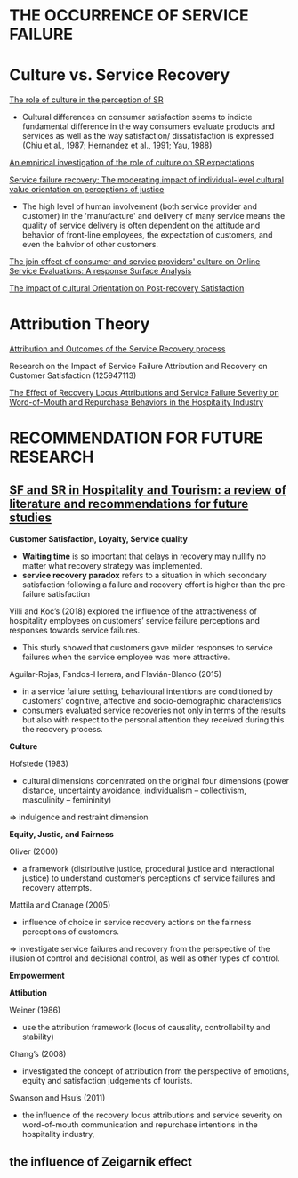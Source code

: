 # THE OCCURRENCE OF SERVICE FAILURE

# Culture vs. Service Recovery
[The role of culture in the perception of SR](https://d1wqtxts1xzle7.cloudfront.net/51142206/The_role_of_culture_in_the_perception_of20170101-22147-138t20-libre.pdf?1483297589=&response-content-disposition=inline%3B+filename%3DThe_role_of_culture_in_the_perception_of.pdf&Expires=1704381481&Signature=SHCGRS5jmpSlFiAJLI6gRpXPMdZBK1sHLSmNEaBoNaGu3LKpRq3akJZYVkvcgd5vYVCFWfcMfx5wPrAvzN1CyiFcLjVRFfs3PvQN9s9GS~A8AkhCWGBMFMsrcoShDf87psn~P454vE4H43ej9e8tzhtu4EPtku4gmL1zqIqnmLmcFPUimUy8CAujqS4JE4vKNyqLjYSRa~BRvcukl8OjDZa9GfmkT2iLPSrW1Tx2oQJts00twhtcAG~qW8WNazK-MaqsAexr1IctMEQwlwPbq~AJ-R9aIU4MhV6PuAmDaHr6F3FE5RdQMgz3ub0C7IrRpEB7Yhj1UY0jpqW2aHm2~A__&Key-Pair-Id=APKAJLOHF5GGSLRBV4ZA)

- Cultural differences on consumer satisfaction seems to indicte fundamental difference in the way consumers evaluate products and services as well as the way satisfaction/ dissatisfaction is expressed (Chiu et al., 1987; Hernandez et al., 1991; Yau, 1988)


[An empirical investigation of the role of culture on SR expectations](https://sci-hub.se/https://www.emerald.com/insight/content/doi/10.1108/09604520510575263/full/html?skipTracking=true)


[Service failure recovery: The moderating impact of individual-level cultural value orientation on perceptions of justice](https://sci-hub.se/https://www.sciencedirect.com/science/article/abs/pii/S0167811606000462)
- The high level of human involvement (both service provider and customer) in the 'manufacture' and delivery of many service means the quality of service delivery is often dependent on the attitude and behavior of front-line employees, the expectation of customers, and even the bahvior of other customers.

[The join effect of consumer and service providers' culture on Online Service Evaluations: A response Surface Analysis](https://eprints.whiterose.ac.uk/154043/3/Manuscript_TM_1_V23.pdf)

[The impact of cultural Orientation on Post-recovery Satisfaction](https://citeseerx.ist.psu.edu/document?repid=rep1&type=pdf&doi=3d2722bee712e60d26f518b529f37488bf61456c)

# Attribution Theory
[Attribution and Outcomes of the Service Recovery process](https://sci-hub.se/https://www.jstor.org/stable/40470075)

Research on the Impact of Service Failure Attribution and Recovery on Customer Satisfaction (125947113)

[The Effect of Recovery Locus Attributions and Service Failure Severity on Word-of-Mouth and Repurchase Behaviors in the Hospitality Industry](https://sci-hub.se/https://journals.sagepub.com/doi/10.1177/1096348010382237#bibr23-1096348010382237)


# RECOMMENDATION FOR FUTURE RESEARCH

## [SF and SR in Hospitality and Tourism: a review of literature and recommendations for future studies](https://www.researchgate.net/profile/Erdogan-Koc/publication/328722656_Service_failures_and_recovery_in_hospitality_and_tourism_a_review_of_literature_and_recommendations_for_future_research/links/6087192a8ea909241e28bad1/Service-failures-and-recovery-in-hospitality-and-tourism-a-review-of-literature-and-recommendations-for-future-research.pdf)
__Customer Satisfaction, Loyalty, Service quality__
- __Waiting time__ is so important that delays in recovery may nullify no matter what recovery strategy was implemented.
- __service recovery paradox__ refers to a situation in which secondary satisfaction following a failure and recovery effort is higher than the pre-failure satisfaction

Villi and Koc’s (2018) 
explored the influence of the attractiveness of hospitality employees on customers’ service failure perceptions and responses towards service failures.
- This study showed that customers gave milder responses to service failures when the service employee was more attractive.

Aguilar-Rojas, Fandos-Herrera, and Flavián-Blanco (2015)
- in a service failure setting, behavioural intentions are conditioned by customers’ cognitive, affective and socio-demographic characteristics
- consumers evaluated service recoveries not only in terms of the results but also with respect to the personal attention they received during this the recovery process.

__Culture__

Hofstede (1983)
- cultural dimensions concentrated on the original four dimensions (power distance, uncertainty avoidance, individualism – collectivism, masculinity – femininity)

=> indulgence and restraint dimension

__Equity, Justic, and Fairness__

Oliver (2000)
- a framework (distributive justice, procedural justice and interactional justice) to understand customer’s perceptions of service failures and recovery attempts.

Mattila and Cranage (2005) 
- influence of choice in service recovery actions on the fairness perceptions of customers.

=> investigate service failures and recovery from the perspective of the illusion of control and decisional control, as well as other types of control.

__Empowerment__

__Attibution__

Weiner (1986)
- use the attribution framework (locus of causality, controllability and stability)

Chang’s (2008)
- investigated the concept of attribution from the perspective of emotions, equity and satisfaction judgements of tourists.

Swanson and Hsu’s (2011)
- the influence of the recovery locus attributions and service severity on word-of-mouth communication and repurchase intentions in the hospitality industry,
## the influence of Zeigarnik effect
